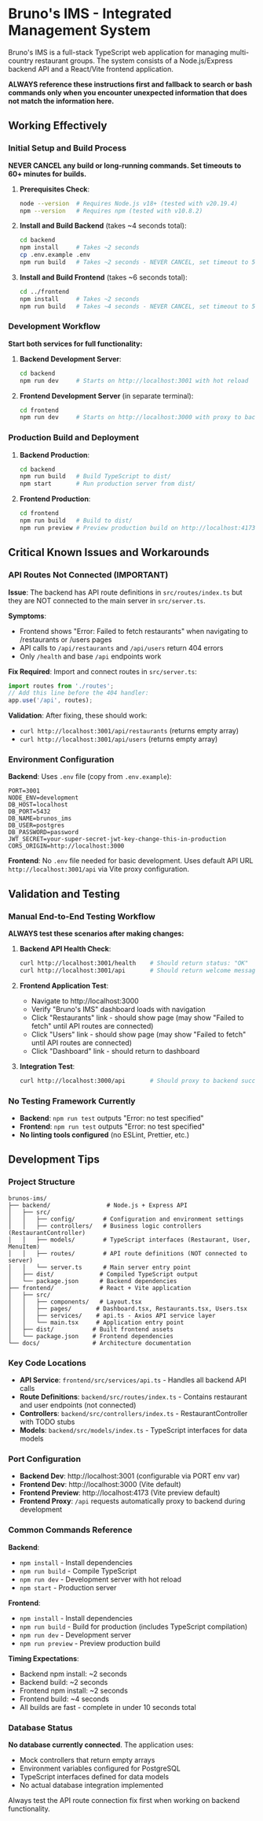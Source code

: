 # Bruno's IMS - Integrated Management System

Bruno's IMS is a full-stack TypeScript web application for managing multi-country restaurant groups. The system consists of a Node.js/Express backend API and a React/Vite frontend application.

**ALWAYS reference these instructions first and fallback to search or bash commands only when you encounter unexpected information that does not match the information here.**

## Working Effectively

### Initial Setup and Build Process

**NEVER CANCEL any build or long-running commands. Set timeouts to 60+ minutes for builds.**

1. **Prerequisites Check**:
   ```bash
   node --version  # Requires Node.js v18+ (tested with v20.19.4)
   npm --version   # Requires npm (tested with v10.8.2)
   ```

2. **Install and Build Backend** (takes ~4 seconds total):
   ```bash
   cd backend
   npm install     # Takes ~2 seconds
   cp .env.example .env
   npm run build   # Takes ~2 seconds - NEVER CANCEL, set timeout to 5+ minutes
   ```

3. **Install and Build Frontend** (takes ~6 seconds total):
   ```bash
   cd ../frontend
   npm install     # Takes ~2 seconds  
   npm run build   # Takes ~4 seconds - NEVER CANCEL, set timeout to 5+ minutes
   ```

### Development Workflow

**Start both services for full functionality:**

1. **Backend Development Server**:
   ```bash
   cd backend
   npm run dev     # Starts on http://localhost:3001 with hot reload
   ```

2. **Frontend Development Server** (in separate terminal):
   ```bash
   cd frontend  
   npm run dev     # Starts on http://localhost:3000 with proxy to backend
   ```

### Production Build and Deployment

1. **Backend Production**:
   ```bash
   cd backend
   npm run build   # Build TypeScript to dist/
   npm start       # Run production server from dist/
   ```

2. **Frontend Production**:
   ```bash
   cd frontend
   npm run build   # Build to dist/
   npm run preview # Preview production build on http://localhost:4173
   ```

## Critical Known Issues and Workarounds

### API Routes Not Connected (IMPORTANT)

**Issue**: The backend has API route definitions in `src/routes/index.ts` but they are NOT connected to the main server in `src/server.ts`. 

**Symptoms**: 
- Frontend shows "Error: Failed to fetch restaurants" when navigating to /restaurants or /users pages
- API calls to `/api/restaurants` and `/api/users` return 404 errors
- Only `/health` and base `/api` endpoints work

**Fix Required**: Import and connect routes in `src/server.ts`:
```typescript
import routes from './routes';
// Add this line before the 404 handler:
app.use('/api', routes);
```

**Validation**: After fixing, these should work:
- `curl http://localhost:3001/api/restaurants` (returns empty array)
- `curl http://localhost:3001/api/users` (returns empty array)

### Environment Configuration

**Backend**: Uses `.env` file (copy from `.env.example`):
```
PORT=3001
NODE_ENV=development
DB_HOST=localhost
DB_PORT=5432
DB_NAME=brunos_ims
DB_USER=postgres
DB_PASSWORD=password
JWT_SECRET=your-super-secret-jwt-key-change-this-in-production
CORS_ORIGIN=http://localhost:3000
```

**Frontend**: No `.env` file needed for basic development. Uses default API URL `http://localhost:3001/api` via Vite proxy configuration.

## Validation and Testing

### Manual End-to-End Testing Workflow

**ALWAYS test these scenarios after making changes:**

1. **Backend API Health Check**:
   ```bash
   curl http://localhost:3001/health    # Should return status: "OK"
   curl http://localhost:3001/api       # Should return welcome message
   ```

2. **Frontend Application Test**:
   - Navigate to http://localhost:3000
   - Verify "Bruno's IMS" dashboard loads with navigation
   - Click "Restaurants" link - should show page (may show "Failed to fetch" until API routes are connected)
   - Click "Users" link - should show page (may show "Failed to fetch" until API routes are connected)
   - Click "Dashboard" link - should return to dashboard

3. **Integration Test**:
   ```bash
   curl http://localhost:3000/api       # Should proxy to backend successfully
   ```

### No Testing Framework Currently

- **Backend**: `npm run test` outputs "Error: no test specified"
- **Frontend**: `npm run test` outputs "Error: no test specified"
- **No linting tools configured** (no ESLint, Prettier, etc.)

## Development Tips

### Project Structure
```
brunos-ims/
├── backend/                # Node.js + Express API
│   ├── src/
│   │   ├── config/        # Configuration and environment settings
│   │   ├── controllers/   # Business logic controllers (RestaurantController)
│   │   ├── models/        # TypeScript interfaces (Restaurant, User, MenuItem)
│   │   ├── routes/        # API route definitions (NOT connected to server)
│   │   └── server.ts      # Main server entry point
│   ├── dist/             # Compiled TypeScript output
│   └── package.json      # Backend dependencies
├── frontend/             # React + Vite application  
│   ├── src/
│   │   ├── components/   # Layout.tsx
│   │   ├── pages/       # Dashboard.tsx, Restaurants.tsx, Users.tsx
│   │   ├── services/    # api.ts - Axios API service layer
│   │   └── main.tsx     # Application entry point
│   ├── dist/           # Built frontend assets
│   └── package.json    # Frontend dependencies
└── docs/               # Architecture documentation
```

### Key Code Locations

- **API Service**: `frontend/src/services/api.ts` - Handles all backend API calls
- **Route Definitions**: `backend/src/routes/index.ts` - Contains restaurant and user endpoints (not connected)
- **Controllers**: `backend/src/controllers/index.ts` - RestaurantController with TODO stubs
- **Models**: `backend/src/models/index.ts` - TypeScript interfaces for data models

### Port Configuration

- **Backend Dev**: http://localhost:3001 (configurable via PORT env var)
- **Frontend Dev**: http://localhost:3000 (Vite default)  
- **Frontend Preview**: http://localhost:4173 (Vite preview default)
- **Frontend Proxy**: `/api` requests automatically proxy to backend during development

### Common Commands Reference

**Backend**:
- `npm install` - Install dependencies
- `npm run build` - Compile TypeScript 
- `npm run dev` - Development server with hot reload
- `npm start` - Production server

**Frontend**:
- `npm install` - Install dependencies
- `npm run build` - Build for production (includes TypeScript compilation)
- `npm run dev` - Development server
- `npm run preview` - Preview production build

**Timing Expectations**:
- Backend npm install: ~2 seconds
- Backend build: ~2 seconds  
- Frontend npm install: ~2 seconds
- Frontend build: ~4 seconds
- All builds are fast - complete in under 10 seconds total

### Database Status

**No database currently connected**. The application uses:
- Mock controllers that return empty arrays
- Environment variables configured for PostgreSQL
- TypeScript interfaces defined for data models
- No actual database integration implemented

Always test the API route connection fix first when working on backend functionality.